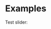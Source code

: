 <script src='SpringSlider.js'></script>
<link rel="stylesheet" href="SpringSlider.css">

# Examples

Test slider:

<div id='slider-1'></div>
<script>
document.querySelector('slider-1').appendChild(SpringSlider())
</script>
